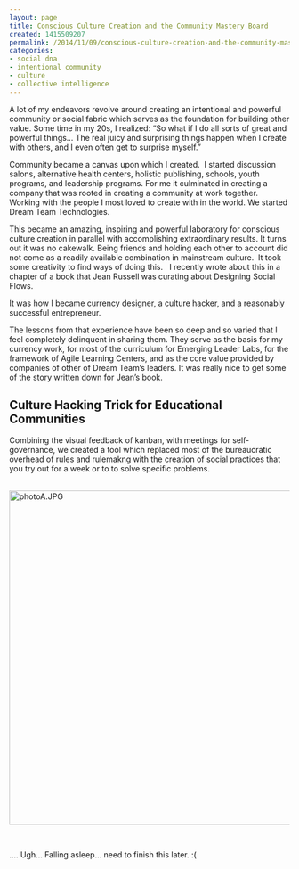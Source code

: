 ```yaml
---
layout: page
title: Conscious Culture Creation and the Community Mastery Board
created: 1415509207
permalink: /2014/11/09/conscious-culture-creation-and-the-community-mastery-board
categories:
- social dna
- intentional community
- culture
- collective intelligence
---
```

<p>A lot of my endeavors revolve around creating an intentional and powerful community or social fabric which serves as the foundation for building other value. Some time in my 20s, I realized: “So what if I do all sorts of great and powerful things… The real juicy and surprising things happen when I create with others, and I even often get to surprise myself.”</p><p>Community became a canvas upon which I created. &nbsp;I started discussion salons, alternative health centers, holistic publishing, schools, youth programs, and leadership programs. For me it culminated in creating a company that was rooted in creating a community at work together. Working with the people I most loved to create with in the world. We started Dream Team Technologies.</p><p>This became an amazing, inspiring and powerful laboratory for conscious culture creation in parallel with accomplishing extraordinary results. It turns out it was no cakewalk. Being friends and holding each other to account did not come as a readily available combination in mainstream culture.&nbsp; It took some creativity to find ways of doing this.&nbsp; &nbsp;I recently wrote about this in a chapter of a book that Jean Russell was curating about Designing Social Flows.</p><p>It was how I became currency designer, a culture hacker, and a reasonably successful entrepreneur.</p><p>The lessons from that experience have been so deep and so varied that I feel completely delinquent in sharing them. They serve as the basis for my currency work, for most of the curriculum for Emerging Leader Labs, for the framework of Agile Learning Centers, and as the core value provided by companies of other of Dream Team’s leaders. It was really nice to get some of the story written down for Jean’s book.</p><h2>Culture Hacking Trick for Educational Communities</h2><p>Combining the visual feedback of kanban, with meetings for self-governance, we created a tool which replaced most of the bureaucratic overhead of rules and rulemakng with the creation of social practices that you try out for a week or to to solve specific problems.</p><p><br><span id="docs-internal-guid-63bb042e-92ac-bdc5-1c41-e3173474973c"><img alt="photoA.JPG" src="https://lh3.googleusercontent.com/mPvSl5erdMQAuh4h4_uR3nban3x7UF1MYogPXNXRbZmFWNHgBiEv7LxG_r8B_5Wr2C_p5HEv97jCn8p8yVSnIlg4Uup6Xc7NGIfGJ2AWj52Hj2kjbYUIwVk9NpD7DeXpdA" style="border: none; transform: rotate(0rad); -webkit-transform: rotate(0rad); height: 600px; width: 800px;"></span></p><p>&nbsp;</p><p>.... Ugh... Falling asleep... need to finish this later. :(</p><p>&nbsp;</p>
